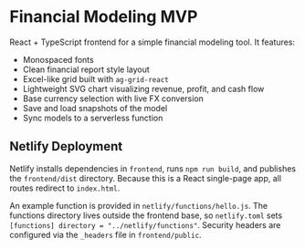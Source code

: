 # Financial Modeling MVP

React + TypeScript frontend for a simple financial modeling tool.
It features:
- Monospaced fonts
- Clean financial report style layout
- Excel-like grid built with `ag-grid-react`
- Lightweight SVG chart visualizing revenue, profit, and cash flow
- Base currency selection with live FX conversion
- Save and load snapshots of the model
- Sync models to a serverless function

## Netlify Deployment
Netlify installs dependencies in `frontend`, runs `npm run build`, and publishes
the `frontend/dist` directory. Because this is a React single-page app, all
routes redirect to `index.html`.

An example function is provided in `netlify/functions/hello.js`. The functions
directory lives outside the frontend base, so `netlify.toml` sets
`[functions] directory = "../netlify/functions"`. Security headers are
configured via the `_headers` file in `frontend/public`.

